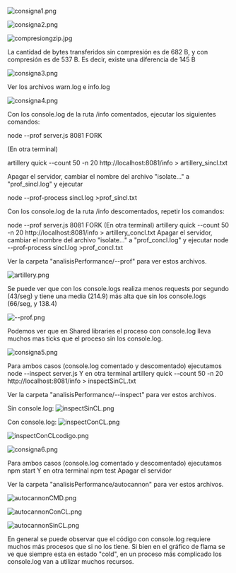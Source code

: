 ![consigna1.png](https://github.com/florrizzo/curso-back-end-2.0/blob/master/Desafio14_LoggersGzipYAnalisisDePerformance/imagenesReadme/consigna1.png)

![consigna2.png](https://github.com/florrizzo/curso-back-end-2.0/blob/master/Desafio14_LoggersGzipYAnalisisDePerformance/imagenesReadme/consigna2.png)

![compresiongzip.jpg](https://github.com/florrizzo/curso-back-end-2.0/blob/master/Desafio14_LoggersGzipYAnalisisDePerformance/imagenesReadme/compresiongzip.jpg)

La cantidad de bytes transferidos sin compresión es de 682 B, y con compresión es de 537 B. Es decir, existe una diferencia de 145 B

![consigna3.png](https://github.com/florrizzo/curso-back-end-2.0/blob/master/Desafio14_LoggersGzipYAnalisisDePerformance/imagenesReadme/consigna3.png)

Ver los archivos warn.log e info.log

![consigna4.png](https://github.com/florrizzo/curso-back-end-2.0/blob/master/Desafio14_LoggersGzipYAnalisisDePerformance/imagenesReadme/consigna4.png)

Con los console.log de la ruta /info comentados, ejecutar los siguientes comandos:

node --prof server.js 8081 FORK

(En otra terminal)

artillery quick --count 50 -n 20 http://localhost:8081/info > artillery_sincl.txt

Apagar el servidor, cambiar el nombre del archivo "isolate..." a "prof_sincl.log" y ejecutar

node --prof-process sincl.log >prof_sincl.txt 

Con los console.log de la ruta /info descomentados, repetir los comandos:

node --prof server.js 8081 FORK
(En otra terminal)
artillery quick --count 50 -n 20 http://localhost:8081/info > artillery_concl.txt
Apagar el servidor, cambiar el nombre del archivo "isolate..." a "prof_concl.log" y ejecutar
node --prof-process sincl.log >prof_concl.txt 

Ver la carpeta "analisisPerformance/--prof" para ver estos archivos.

![artillery.png](https://github.com/florrizzo/curso-back-end-2.0/blob/master/Desafio14_LoggersGzipYAnalisisDePerformance/imagenesReadme/artillery.png)

Se puede ver que con los console.logs realiza menos requests por segundo (43/seg) y tiene una media (214.9) más alta que sin los console.logs (66/seg, y 138.4)

![--prof.png](https://github.com/florrizzo/curso-back-end-2.0/blob/master/Desafio14_LoggersGzipYAnalisisDePerformance/imagenesReadme/--prof.png)

Podemos ver que en Shared libraries el proceso con console.log lleva muchos mas ticks que el proceso sin los console.log.

![consigna5.png](https://github.com/florrizzo/curso-back-end-2.0/blob/master/Desafio14_LoggersGzipYAnalisisDePerformance/imagenesReadme/consigna5.png)

Para ambos casos (console.log comentado y descomentado) ejecutamos
node --inspect server.js
Y en otra terminal
artillery quick --count 50 -n 20 http://localhost:8081/info > inspectSinCL.txt

Ver la carpeta "analisisPerformance/--inspect" para ver estos archivos.

Sin console.log:
![inspectSinCL.png](https://github.com/florrizzo/curso-back-end-2.0/blob/master/Desafio14_LoggersGzipYAnalisisDePerformance/imagenesReadme/inspectSinCL.png)


Con console.log:
![inspectConCL.png](https://github.com/florrizzo/curso-back-end-2.0/blob/master/Desafio14_LoggersGzipYAnalisisDePerformance/imagenesReadme/inspectConCL.png)

![inspectConCLcodigo.png](https://github.com/florrizzo/curso-back-end-2.0/blob/master/Desafio14_LoggersGzipYAnalisisDePerformance/imagenesReadme/inspectConCLcodigo.png)


![consigna6.png](https://github.com/florrizzo/curso-back-end-2.0/blob/master/Desafio14_LoggersGzipYAnalisisDePerformance/imagenesReadme/consigna6.png)

Para ambos casos (console.log comentado y descomentado) ejecutamos
npm start
Y en otra terminal
npm test
Apagar el servidor

Ver la carpeta "analisisPerformance/autocannon" para ver estos archivos.

![autocannonCMD.png](https://github.com/florrizzo/curso-back-end-2.0/blob/master/Desafio14_LoggersGzipYAnalisisDePerformance/imagenesReadme/autocannonCMD.png)

![autocannonConCL.png](https://github.com/florrizzo/curso-back-end-2.0/blob/master/Desafio14_LoggersGzipYAnalisisDePerformance/imagenesReadme/autocannonConCL.png)

![autocannonSinCL.png](https://github.com/florrizzo/curso-back-end-2.0/blob/master/Desafio14_LoggersGzipYAnalisisDePerformance/imagenesReadme/autocannonSinCL.png)


En general se puede observar que el código con console.log requiere muchos más procesos que si no los tiene. Si bien en el gráfico de flama se ve que siempre esta en estado "cold", en un proceso más complicado los console.log van a utilizar muchos recursos.